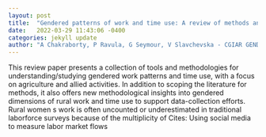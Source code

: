 ```yaml
---
layout: post
title:  "Gendered patterns of work and time use: A review of methods and innovations"
date:   2022-03-29 11:43:06 -0400
categories: jekyll update
author: "A Chakraborty, P Ravula, G Seymour, V Slavchevska - CGIAR GENDER Platform , 2021"
---
```

This review paper presents a collection of tools and methodologies for understanding/studying gendered work patterns and time use, with a focus on agriculture and allied activities. In addition to scoping the literature for methods, it also offers new methodological insights into gendered dimensions of rural work and time use to support data-collection efforts. Rural women s work is often uncounted or underestimated in traditional laborforce surveys because of the multiplicity of Cites: Using social media to measure labor market flows